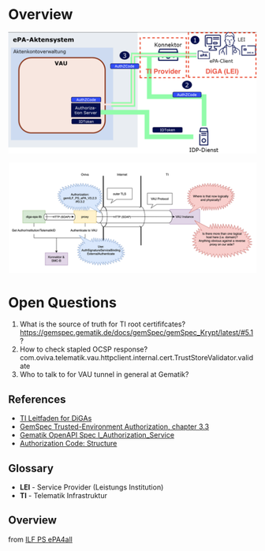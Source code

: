 
# Overview
![](./docs/ePA_3_0_overview.png)

![](./docs/vau_tunnel.png)

# Open Questions

1. What is the source of truth for TI root certififcates?  https://gemspec.gematik.de/docs/gemSpec/gemSpec_Krypt/latest/#5.1 ?
2. How to check stapled OCSP response? com.oviva.telematik.vau.httpclient.internal.cert.TrustStoreValidator.validate
3. Who to talk to for VAU tunnel in general at Gematik?

## References
- [TI Leitfaden for DiGAs](https://wiki.gematik.de/pages/viewpage.action?pageId=512716463)
- [GemSpec Trusted-Environment Authorization, chapter 3.3](https://gemspec.gematik.de/docs/gemILF/gemILF_PS_ePA/gemILF_PS_ePA_V3.2.3/#3.3)
- [Gematik OpenAPI Spec I_Authorization_Service](https://github.com/gematik/ePA-Basic/blob/ePA-3.0.3/src/openapi/I_Authorization_Service.yaml)
- [Authorization Code: Structure](https://gemspec.gematik.de/docs/gemSpec/gemSpec_IDP_Dienst/gemSpec_IDP_Dienst_V1.7.0/#7.3)

## Glossary

- **LEI** - Service Provider (Leistungs Institution)
- **TI** - Telematik Infrastruktur

## Overview
from [ILF PS ePA4all](https://gemspec.gematik.de/docs/gemILF/gemILF_PS_ePA/gemILF_PS_ePA_V3.2.3/#3.3.2)
